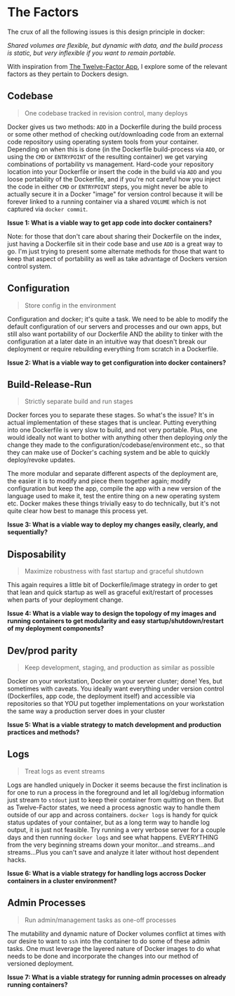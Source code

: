 # The Factors

The crux of all the following issues is this design principle in docker:

*Shared volumes are flexible, but dynamic with data, and the build process is
static, but very inflexible if you want to remain portable.*

With inspiration from [The Twelve-Factor App](http://12factor.net), I explore
some of the relevant factors as they pertain to Dockers design.

## Codebase

>One codebase tracked in revision control, many deploys

Docker gives us two methods: `ADD` in a Dockerfile during the build process or
some other method of checking out/downloading code from an external code
repository using operating system tools from your container.  Depending on when
this is done (in the Dockerfile build-process via `ADD`, or using the `CMD` or
`ENTRYPOINT` of the resulting container) we get varying combinations of
portability vs management. Hard-code your repository location into your
Dockerfile or insert the code in the build via `ADD` and you loose portability
of the Dockerfile, and if you're not careful how you inject the code in either
`CMD` or `ENTRYPOINT` steps, you might never be able to actually secure it in a
Docker "image" for version control because it will be forever linked to a
running container via a shared `VOLUME` which is not captured via `docker
commit`.

**Issue 1: What is a viable way to get app code into docker containers?**

Note: for those that don't care about sharing their Dockerfile on the index,
just having a Dockerfile sit in their code base and use `ADD` is a great way to
go. I'm just trying to present some alternate methods for those that want to
keep that aspect of portability as well as take advantage of Dockers version
control system.

## Configuration

>Store config in the environment

Configuration and docker; it's quite a task. We need to be able to modify the
default configuration of our servers and processes and our own apps, but still
also want portability of our Dockerfile AND the ability to tinker with the
configuration at a later date in an intuitive way that doesn't break our
deployment or require rebuilding everything from scratch in a Dockerfile.

**Issue 2: What is a viable way to get configuration into docker containers?**


## Build-Release-Run

>Strictly separate build and run stages

Docker forces you to separate these stages. So what's the issue? It's in actual
implementation of these stages that is unclear. Putting everything into one
Dockerfile is very slow to build, and not very portable. Plus, one would ideally
not want to bother with anything other then deploying *only* the change they
made to the configuration/codebase/environment etc., so that they can make use
of Docker's caching system and be able to quickly deploy/revoke updates.

The more modular and separate different aspects of the deployment are, the
easier it is to modify and piece them together again; modify
configuration but keep the app, compile the app with a new version of the
language used to make it, test the entire thing on a new operating system etc.
Docker makes these things trivially easy to do technically, but it's not quite
clear how best to manage this process yet.

**Issue 3: What is a viable way to deploy my changes easily, clearly, and
sequentially?**

## Disposability

>Maximize robustness with fast startup and graceful shutdown

This again requires a little bit of Dockerfile/image strategy in order to get
that lean and quick startup as well as graceful exit/restart of processes when
parts of your deployment change.

**Issue 4: What is a viable way to design the topology of my images and running
containers to get modularity and easy startup/shutdown/restart of my deployment
components?**

## Dev/prod parity

>Keep development, staging, and production as similar as possible

Docker on your workstation, Docker on your server cluster; done! Yes, but
sometimes with caveats. You ideally want everything under version control
(Dockerfiles, app code, the deployment itself) and accessible via repositories
so that YOU put together implementations on your workstation the same way a
production server does in your cluster

**Issue 5: What is a viable strategy to match development and production
practices and methods?**

## Logs

>Treat logs as event streams

Logs are handled uniquely in Docker it seems because the first inclination is
for one to run a process in the foreground and let all log/debug information
just stream to `stdout` just to keep their container from quitting on them. But
as Twelve-Factor states, we need a process agnostic way to handle them outside
of our app and across containers. `docker logs` is handy for quick status
updates of your container, but as a long term way to handle log output, it is
just not feasible. Try running a very verbose server for a couple days and then
running `docker logs` and see what happens. EVERYTHING from the very beginning
streams down your monitor...and streams...and streams...Plus you can't save and
analyze it later without host dependent hacks.

**Issue 6: What is a viable strategy for handling logs accross Docker
containers in a cluster environment?**

## Admin Processes

>Run admin/management tasks as one-off processes

The mutability and dynamic nature of Docker volumes conflict at times with our
desire to want to `ssh` into the container to do some of these admin tasks. One
must leverage the layered nature of Docker images to do what needs to be done
and incorporate the changes into our method of versioned deployment.

**Issue 7: What is a viable strategy for running admin processes on already
running containers?**
